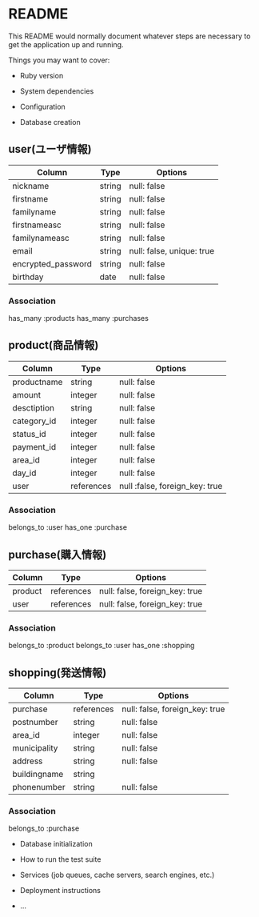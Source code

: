 # README

This README would normally document whatever steps are necessary to get the
application up and running.

Things you may want to cover:

* Ruby version

* System dependencies

* Configuration

* Database creation

## user(ユーザ情報)

|Column             |Type  |Options                  |
|-------------------|------|-------------------------|
|nickname           |string|null: false              |
|firstname          |string|null: false              |
|familyname         |string|null: false              |
|firstnameasc       |string|null: false              |
|familynameasc      |string|null: false              |
|email              |string|null: false, unique: true|
|encrypted_password |string|null: false              |
|birthday           |date  |null: false              |

### Association
has_many :products
has_many :purchases

## product(商品情報)
|Column      |Type      |Options                       |
|------------|----------|------------------------------|
|productname |string    |null: false                   |
|amount      |integer   |null: false                   |
|desctiption |string    |null: false                   |
|category_id |integer   |null: false                   |
|status_id   |integer   |null: false                   |
|payment_id  |integer   |null: false                   |
|area_id     |integer   |null: false                   |
|day_id      |integer   |null: false                   |
|user        |references|null :false, foreign_key: true|

### Association
belongs_to :user
has_one :purchase


## purchase(購入情報)
|Column  |Type      |Options                       |
|--------|----------|------------------------------|
|product |references|null: false, foreign_key: true|
|user    |references|null: false, foreign_key: true|

### Association
belongs_to :product
belongs_to :user
has_one :shopping


## shopping(発送情報)
|Column         |Type      |Options                       |
|---------------|----------|------------------------------|
|purchase       |references|null: false, foreign_key: true|
|postnumber     |string    |null: false                   |
|area_id        |integer   |null: false                   |
|municipality   |string    |null: false                   |
|address        |string    |null: false                   |
|buildingname   |string    |                              |
|phonenumber    |string    |null: false                   |

### Association
belongs_to :purchase


* Database initialization

* How to run the test suite

* Services (job queues, cache servers, search engines, etc.)

* Deployment instructions

* ...
